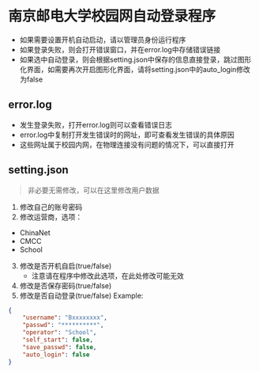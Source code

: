 # 南京邮电大学校园网自动登录程序
- 如果需要设置开机自动启动，请以管理员身份运行程序
- 如果登录失败，则会打开错误窗口，并在error.log中存储错误链接
- 如果选中自动登录，则会根据setting.json中保存的信息直接登录，跳过图形化界面，如需要再次开启图形化界面，请将setting.json中的auto_login修改为false

## error.log
  - 发生登录失败，打开error.log则可以查看错误日志
  - error.log中复制打开发生错误时的网址，即可查看发生错误的具体原因
  - 这些网址属于校园内网，在物理连接没有问题的情况下，可以直接打开

## setting.json

> 非必要无需修改，可以在这里修改用户数据

1. 修改自己的账号密码
2. 修改运营商，选项：
  - ChinaNet
  - CMCC
  - School
3. 修改是否开机自启(true/false) 
    - 注意请在程序中修改此选项，在此处修改可能无效
4. 修改是否保存密码(true/false)
5. 修改是否自动登录(true/false)
Example:
```json
{
    "username": "Bxxxxxxxx",
    "passwd": "**********",
    "operator": "School",
    "self_start": false,
    "save_passwd": false,
    "auto_login": false
}
```
